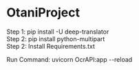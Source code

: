 

# OtaniProject

Step 1: pip install -U deep-translator \
Step 2: pip install python-multipart \
Step 2: Install Requirements.txt 

Run Command: uvicorn OcrAPI:app --reload

